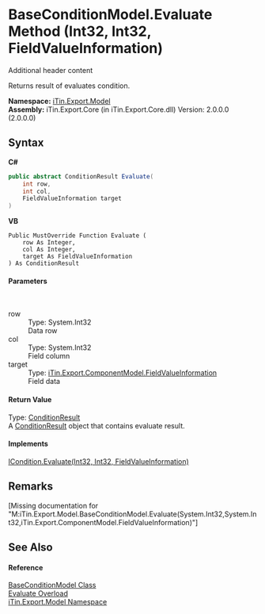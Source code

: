 # BaseConditionModel.Evaluate Method (Int32, Int32, FieldValueInformation)
Additional header content 

Returns result of evaluates condition.

**Namespace:**&nbsp;<a href="N_iTin_Export_Model">iTin.Export.Model</a><br />**Assembly:**&nbsp;iTin.Export.Core (in iTin.Export.Core.dll) Version: 2.0.0.0 (2.0.0.0)

## Syntax

**C#**<br />
``` C#
public abstract ConditionResult Evaluate(
	int row,
	int col,
	FieldValueInformation target
)
```

**VB**<br />
``` VB
Public MustOverride Function Evaluate ( 
	row As Integer,
	col As Integer,
	target As FieldValueInformation
) As ConditionResult
```


#### Parameters
&nbsp;<dl><dt>row</dt><dd>Type: System.Int32<br />Data row</dd><dt>col</dt><dd>Type: System.Int32<br />Field column</dd><dt>target</dt><dd>Type: <a href="T_iTin_Export_ComponentModel_FieldValueInformation">iTin.Export.ComponentModel.FieldValueInformation</a><br />Field data</dd></dl>

#### Return Value
Type: <a href="T_iTin_Export_Model_ConditionResult">ConditionResult</a><br />A <a href="T_iTin_Export_Model_ConditionResult">ConditionResult</a> object that contains evaluate result.

#### Implements
<a href="M_iTin_Export_Model_ICondition_Evaluate_2">ICondition.Evaluate(Int32, Int32, FieldValueInformation)</a><br />

## Remarks
\[Missing <remarks> documentation for "M:iTin.Export.Model.BaseConditionModel.Evaluate(System.Int32,System.Int32,iTin.Export.ComponentModel.FieldValueInformation)"\]

## See Also


#### Reference
<a href="T_iTin_Export_Model_BaseConditionModel">BaseConditionModel Class</a><br /><a href="Overload_iTin_Export_Model_BaseConditionModel_Evaluate">Evaluate Overload</a><br /><a href="N_iTin_Export_Model">iTin.Export.Model Namespace</a><br />